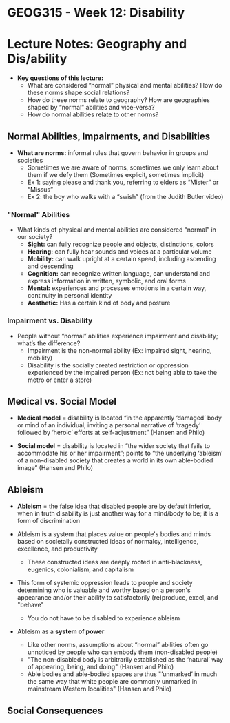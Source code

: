 # GEOG315 - Week 12: Disability

# Lecture Notes: Geography and Dis/ability
- **Key questions of this lecture:**
    - What are considered “normal” physical and mental abilities? How do these norms shape social relations?
    - How do these norms relate to geography? How are geographies shaped by “normal” abilities and vice-versa?
    - How do normal abilities relate to other norms?

## Normal Abilities, Impairments, and Disabilities
- **What are norms:** informal rules that govern behavior in groups and societies
    - Sometimes we are aware of norms, sometimes we only learn about them if we defy them (Sometimes explicit, sometimes implicit)
    - Ex 1: saying please and thank you, referring to elders as “Mister” or “Missus”
    - Ex 2: the boy who walks with a “swish” (from the Judith Butler video)

### "Normal" Abilities
- What kinds of physical and mental abilities are considered “normal” in our society?
    - **Sight:** can fully recognize people and objects, distinctions, colors
    - **Hearing:** can fully hear sounds and voices at a particular volume
    - **Mobility:** can walk upright at a certain speed, including ascending and descending
    - **Cognition:** can recognize written language, can understand and express information in written, symbolic, and oral forms
    - **Mental:** experiences and processes emotions in a certain way, continuity in personal identity
    - **Aesthetic:** Has a certain kind of body and posture

### Impairment vs. Disability
- People without “normal” abilities experience impairment and disability; what’s the difference?
    - Impairment is the non-normal ability (Ex: impaired sight, hearing, mobility)
    - Disability is the socially created restriction or oppression experienced by the impaired person (Ex: not being able to take the metro or enter a store)

## Medical vs. Social Model
- **Medical model** = disability is located “in the apparently ‘damaged’ body or mind of an individual, inviting a personal narrative of ‘tragedy’ followed by ‘heroic’ efforts at self-adjustment” (Hansen and Philo)

- **Social model** = disability is located in “the wider society that fails to accommodate his or her impairment”; points to “the underlying ‘ableism’ of a non-disabled society that creates a world in its own able-bodied image” (Hansen and Philo)

## Ableism
- **Ableism** = the false idea that disabled people are by default inferior, when in truth disability is just another way for a mind/body to be; it is a form of discrimination

- Ableism is a system that places value on people's bodies and minds based on societally constructed ideas of normalcy, intelligence, excellence, and productivity
    - These constructed ideas are deeply rooted in anti-blackness, eugenics, colonialism, and capitalism

- This form of systemic oppression leads to people and society determining who is valuable and worthy based on a person's appearance and/or their ability to satisfactorily (re)produce, excel, and "behave"
    - You do not have to be disabled to experience ableism

- Ableism as a **system of power**
    - Like other norms, assumptions about “normal” abilities often go unnoticed by people who can embody them (non-disabled people)
    - "The non-disabled body is arbitrarily established as the ‘natural’ way of appearing, being, and doing" (Hansen and Philo)
    - Able bodies and able-bodied spaces are thus "’unmarked’ in much the same way that white people are commonly unmarked in mainstream Western localities" (Hansen and Philo)

## Social Consequences
